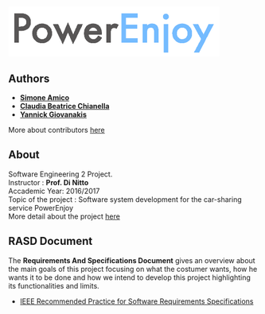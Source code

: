 # <img src="Working/RASD/Images/logoPowerEnjoy2.png" align="left" height="100px" /></br></br></br>



## Authors
* **[Simone Amico](https://github.com/simoamico94)** 
* **[Claudia Beatrice Chianella](https://github.com/clauchian)**
* **[Yannick Giovanakis](https://github.com/yangi92)**

More about contributors [here](https://github.com/yangi92/SE2_PowerEnJoy/graphs/contributors)

## About
Software Engineering 2 Project.</br>
Instructor : **Prof. Di Nitto**</br>
Accademic Year: 2016/2017 </br>
Topic of the project : Software system development for the car-sharing service PowerEnjoy</br>
More detail about the project [here](https://github.com/yangi92/SE2_PowerEnJoy/blob/master/Assignments%20AA%202016-2017.pdf)

## RASD Document
The **Requirements And Specifications Document** gives an overview about the main goals of this project focusing on what the costumer wants, how he wants it to be done and how we intend to develop this project highlighting its functionalities and limits. </br>
* [IEEE Recommended Practice for Software Requirements Specifications](http://www.math.uaa.alaska.edu/~afkjm/cs401/IEEE830.pdf)



